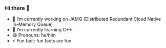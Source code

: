 ### Hi there 👋

- 🔭 I’m currently working on JAMQ (Distributed Redundant Cloud Native In-Memory Queue)
- 🌱 I’m currently learning C++
- 😄 Pronouns: he/him
- ⚡ Fun fact: fun facts are fun
